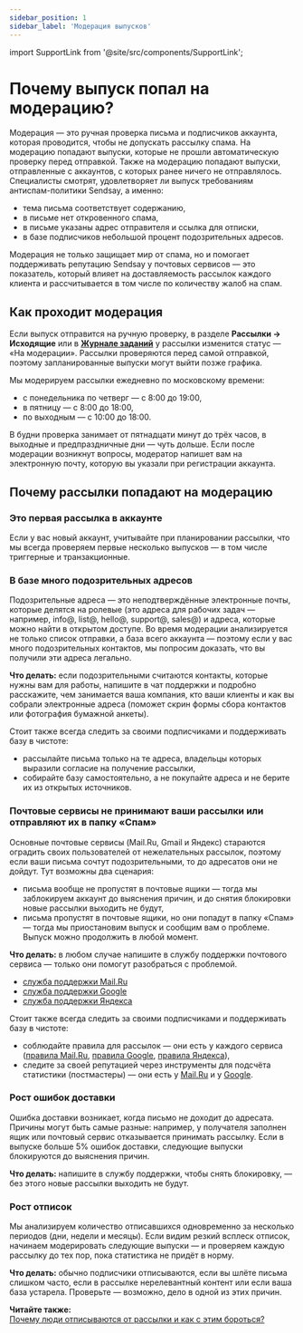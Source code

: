 ```yaml
---
sidebar_position: 1
sidebar_label: 'Модерация выпусков'
---
```


import SupportLink from '@site/src/components/SupportLink';

# Почему выпуск попал на модерацию?

Модерация — это ручная проверка письма и подписчиков аккаунта, которая проводится, чтобы не допускать рассылку спама. На модерацию попадают выпуски, которые не прошли автоматическую проверку перед отправкой. Также на модерацию попадают выпуски, отправленные с аккаунтов, с которых ранее ничего не отправлялось. Специалисты смотрят, удовлетворяет ли выпуск требованиям антиспам-политики Sendsay, а именно:

- тема письма соответствует содержанию,
- в письме нет откровенного спама,
- в письме указаны адрес отправителя и ссылка для отписки,
- в базе подписчиков небольшой процент подозрительных адресов.

Модерация не только защищает мир от спама, но и помогает поддерживать репутацию Sendsay у почтовых сервисов — это показатель, который влияет на доставляемость рассылок каждого клиента и рассчитывается в том числе по количеству жалоб на спам.

## Как проходит модерация

Если выпуск отправится на ручную проверку, в разделе **Рассылки → Исходящие** или в [**Журнале заданий**](https://app.sendsay.ru/queue) у рассылки изменится статус — «На модерации». Рассылки проверяются перед самой отправкой, поэтому запланированные выпуски могут выйти позже графика.

Мы модерируем рассылки ежедневно по московскому времени:

- с понедельника по четверг — с 8:00 до 19:00,
- в пятницу — с 8:00 до 18:00,
- по выходным — с 10:00 до 18:00.

В будни проверка занимает от пятнадцати минут до трёх часов, в выходные и предпраздничные дни — чуть дольше. Если после модерации возникнут вопросы, модератор напишет вам на электронную почту, которую вы указали при регистрации аккаунта.

## Почему рассылки попадают на модерацию

### Это первая рассылка в аккаунте

Если у вас новый аккаунт, учитывайте при планировании рассылки, что мы всегда проверяем первые несколько выпусков — в том числе триггерные и транзакционные.

### В базе много подозрительных адресов

Подозрительные адреса — это неподтверждённые электронные почты, которые делятся на ролевые (это адреса для рабочих задач — например, info@, list@, hello@, support@, sales@) и адреса, которые можно найти в открытом доступе. Во время модерации анализируется не только список отправки, а база всего аккаунта — поэтому если у вас много подозрительных контактов, мы попросим доказать, что вы получили эти адреса легально.

**Что делать:** если подозрительными считаются контакты, которые нужны вам для работы, <SupportLink> напишите в чат поддержки</SupportLink> и подробно расскажите, чем занимается ваша компания, кто ваши клиенты и как вы собрали электронные адреса (поможет скрин формы сбора контактов или фотография бумажной анкеты).

Стоит также всегда следить за своими подписчиками и поддерживать базу в чистоте:

- рассылайте письма только на те адреса, владельцы которых выразили согласие на получение рассылки,
- собирайте базу самостоятельно, а не покупайте адреса и не берите их из открытых источников.

### Почтовые сервисы не принимают ваши рассылки или отправляют их в папку «Спам»

Основные почтовые сервисы (Mail.Ru, Gmail и Яндекс) стараются оградить своих пользователей от нежелательных рассылок, поэтому если ваши письма сочтут подозрительными, то до адресатов они не дойдут. Тут возможны два сценария:

- письма вообще не пропустят в почтовые ящики — тогда мы заблокируем аккаунт до выяснения причин, и до снятия блокировки новые рассылки выходить не будут,
- письма пропустят в почтовые ящики, но они попадут в папку «Спам» — тогда мы приостановим выпуск и сообщим вам о проблеме. Выпуск можно продолжить в любой момент.

**Что делать:** в любом случае напишите в службу поддержки почтового сервиса — только они помогут разобраться с проблемой.

- [служба поддержки Mail.Ru](https://help.mail.ru/mail-help/security/spam/trouble/spam_folder)
- [служба поддержки Google](https://support.google.com/mail/contact/bulk_send_new?visit_id=636748899138967206-3161671825&rd=1)
- [служба поддержки Яндекса](https://yandex.ru/support/pdd/troubleshooting/mail-get-feedback.html#mail-get-feedback)

Стоит также всегда следить за своими подписчиками и поддерживать базу в чистоте:

- соблюдайте правила для рассылок — они есть у каждого сервиса ([правила Mail.Ru](https://help.mail.ru/mail-help/rules/technical), [правила Google](https://support.google.com/mail/answer/81126), [правила Яндекса](https://yandex.ru/support/mail/web/letter/create/send-many-letters.html#honest-mailers)),
- следите за своей репутацией через инструменты для подсчёта статистики (постмастеры) — они есть у [Mail.Ru](https://postmaster.mail.ru/) и у [Google](https://gmail.com/postmaster/).

### Рост ошибок доставки

Ошибка доставки возникает, когда письмо не доходит до адресата. Причины могут быть самые разные: например, у получателя заполнен ящик или почтовый сервис отказывается принимать рассылку. Если в выпуске больше 5% ошибок доставки, следующие выпуски блокируются до выяснения причин.

**Что делать:** напишите в службу поддержки, чтобы снять блокировку, — без этого новые рассылки выходить не будут.

### Рост отписок

Мы анализируем количество отписавшихся одновременно за несколько периодов (дни, недели и месяцы). Если видим резкий всплеск отписок, начинаем модерировать следующие выпуски — и проверяем каждую рассылку до тех пор, пока статистика не придёт в норму.

**Что делать:** обычно подписчики отписываются, если вы шлёте письма слишком часто, если в рассылке нерелевантный контент или если ваша база устарела. Проверьте — возможно, дело в одной из этих причин.

**Читайте также:** <br/>
[Почему люди отписываются от рассылки и как с этим бороться?](https://sendsay.ru/blog/pochiemu-liudi-otpisyvaiutsia-ot-rassylki-i-kak-s-etim-borotsia/)
